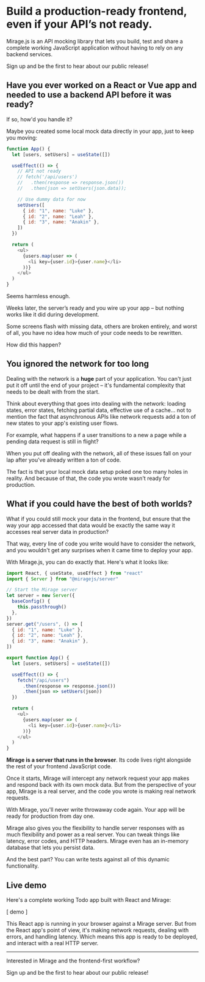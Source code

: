 # Build a production-ready frontend, even if your API’s not ready.

Mirage.js is an API mocking library that lets you build, test and share a complete working JavaScript application without having to rely on any backend services.

Sign up and be the first to hear about our public release!

## Have you ever worked on a React or Vue app and needed to use a backend API before it was ready?

If so, how'd you handle it?

Maybe you created some local mock data directly in your app, just to keep you moving:

```js
function App() {
  let [users, setUsers] = useState([])

  useEffect(() => {
    // API not ready
    // fetch('/api/users')
    //   .then(response => response.json())
    //   .then(json => setUsers(json.data));

    // Use dummy data for now
    setUsers([
      { id: "1", name: "Luke" },
      { id: "2", name: "Leah" },
      { id: "3", name: "Anakin" },
    ])
  })

  return (
    <ul>
      {users.map(user => (
        <li key={user.id}>{user.name}</li>
      ))}
    </ul>
  )
}
```

Seems harmless enough.

Weeks later, the server’s ready and you wire up your app – but nothing works like it did during development.

Some screens flash with missing data, others are broken entirely, and worst of all, you have no idea how much of your code needs to be rewritten.

How did this happen?

## You ignored the network for too long

Dealing with the network is a **huge** part of your application. You can't just put it off until the end of your project – it's fundamental complexity that needs to be dealt with from the start.

Think about everything that goes into dealing with the network: loading states, error states, fetching partial data, effective use of a cache... not to mention the fact that asynchronous APIs like network requests add a ton of new states to your app's existing user flows.

For example, what happens if a user transitions to a new a page while a pending data request is still in flight?

When you put off dealing with the network, all of these issues fall on your lap after you've already written a ton of code.

The fact is that your local mock data setup poked one too many holes in reality. And because of that, the code you wrote wasn't ready for production.

## What if you could have the best of both worlds?

What if you could still mock your data in the frontend, but ensure that the way your app accessed that data would be exactly the same way it accesses real server data in production?

That way, every line of code you write would have to consider the network, and you wouldn't get any surprises when it came time to deploy your app.

With Mirage.js, you can do exactly that. Here's what it looks like:

```js
import React, { useState, useEffect } from "react"
import { Server } from "@miragejs/server"

// Start the Mirage server
let server = new Server({
  baseConfig() {
    this.passthrough()
  },
})
server.get("/users", () => [
  { id: "1", name: "Luke" },
  { id: "2", name: "Leah" },
  { id: "3", name: "Anakin" },
])

export function App() {
  let [users, setUsers] = useState([])

  useEffect(() => {
    fetch("/api/users")
      .then(response => response.json())
      .then(json => setUsers(json))
  })

  return (
    <ul>
      {users.map(user => (
        <li key={user.id}>{user.name}</li>
      ))}
    </ul>
  )
}
```

**Mirage is a server that runs in the browser**. Its code lives right alongside the rest of your frontend JavaScript code.

Once it starts, Mirage will intercept any network request your app makes and respond back with its own mock data. But from the perspective of your app, Mirage is a real server, and the code you wrote is making real network requests.

With Mirage, you'll never write throwaway code again. Your app will be ready for production from day one.

Mirage also gives you the flexibility to handle server responses with as much flexibility and power as a real server. You can tweak things like latency, error codes, and HTTP headers. Mirage even has an in-memory database that lets you persist data.

And the best part? You can write tests against all of this dynamic functionality.

## Live demo

Here's a complete working Todo app built with React and Mirage:

[ demo ]

This React app is running in your browser against a Mirage server. But from the React app's point of view, it's making network requests, dealing with errors, and handling latency. Which means this app is ready to be deployed, and interact with a real HTTP server.

---

Interested in Mirage and the frontend-first workflow?

Sign up and be the first to hear about our public release!
